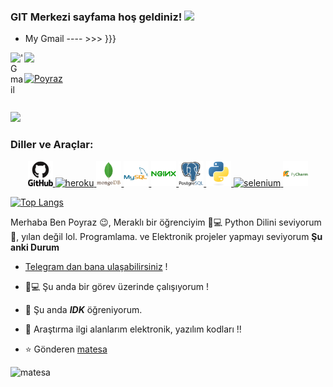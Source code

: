 ### GIT Merkezi sayfama hoş geldiniz! <img src="https://raw.githubusercontent.com/MartinHeinz/MartinHeinz/master/wave.gif" width="40px">

- My Gmail ---- >>> }}}
<a href="emreakici41@gmail.com">
  <img align="left" alt="'Gmail" width="22px" src="https://cdn.jsdelivr.net/npm/simple-icons@3.1.0/icons/gmail.svg" />
</a>

<img src="https://octocat-generator-assets.githubusercontent.com/my-octocat-1609274174641.png" width="495px">

<p align="left"> <a href="https://github.com/annihilatorrrr"><img src="https://github-profile-trophy.vercel.app/?username=annihilatorrrr" alt="Poyraz" /></a> </p>

<br />

![](https://visitor-badge.glitch.me/badge?page_id=Poyraz)

<h3 align="left">Diller ve Araçlar:</h3>
<p align="center"> <a href="https://github.com/" target="_blank"> <img src="https://github.com/devicons/devicon/raw/master/icons/github/github-original-wordmark.svg" alt="github" width="40" height="40"/> </a> <a href="https://heroku.com" target="_blank"> <img src="https://www.vectorlogo.zone/logos/heroku/heroku-icon.svg" alt="heroku" width="40" height="40"/> </a> <a href="https://www.mongodb.com/" target="_blank"> <img src="https://raw.githubusercontent.com/devicons/devicon/master/icons/mongodb/mongodb-original-wordmark.svg" alt="mongodb" width="40" height="40"/> </a> <a href="https://www.mysql.com/" target="_blank"> <img src="https://raw.githubusercontent.com/devicons/devicon/master/icons/mysql/mysql-original-wordmark.svg" alt="mysql" width="40" height="40"/> </a> <a href="https://www.nginx.com" target="_blank"> <img src="https://raw.githubusercontent.com/devicons/devicon/master/icons/nginx/nginx-original.svg" alt="nginx" width="40" height="40"/> </a> <a href="https://www.postgresql.org" target="_blank"> <img src="https://raw.githubusercontent.com/devicons/devicon/master/icons/postgresql/postgresql-original-wordmark.svg" alt="postgresql" width="40" height="40"/> </a> <a href="https://www.python.org" target="_blank"> <img src="https://raw.githubusercontent.com/devicons/devicon/master/icons/python/python-original.svg" alt="python" width="40" height="40"/> </a> <a href="https://www.selenium.dev" target="_blank"> <img src="https://raw.githubusercontent.com/detain/svg-logos/780f25886640cef088af994181646db2f6b1a3f8/svg/selenium-logo.svg" alt="selenium" width="40" height="40"/> </a> <a href="https://www.jetbrains.com/pycharm/" target="_blank"> <img src="https://github.com/devicons/devicon/raw/master/icons/pycharm/pycharm-original-wordmark.svg" alt="pycharm" width="40" height="40"/> </a> </p>

[![Top Langs](https://github-readme-stats.vercel.app/api/top-langs/?username=matesa)](https://github.com/matesa)


Merhaba Ben Poyraz 😉, Meraklı bir öğrenciyim  👨💻 Python Dilini seviyorum 🐍, yılan değil lol. Programlama. ve Elektronik projeler yapmayı seviyorum
**Şu anki Durum**


- [Telegram dan bana ulaşabilirsiniz](https://t.me/Poyraz2103) !

- 👨💻 Şu anda bir görev üzerinde çalışıyorum !
- 🌱 Şu anda ___IDK___ öğreniyorum.
- 🤔 Araştırma ilgi alanlarım elektronik, yazılım kodları !!

- ⭐️ Gönderen [matesa](https://github.com/matesa)
<p align="center">&nbsp;<img align="left" src="https://github-readme-stats.vercel.app/api?username=matesa&theme=algolia&show_icons=true" alt="matesa"/></p>
